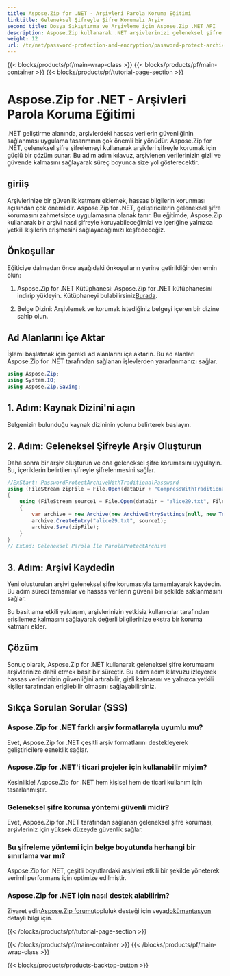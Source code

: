 ```yaml
---
title: Aspose.Zip for .NET - Arşivleri Parola Koruma Eğitimi
linktitle: Geleneksel Şifreyle Şifre Korumalı Arşiv
second_title: Dosya Sıkıştırma ve Arşivleme için Aspose.Zip .NET API
description: Aspose.Zip kullanarak .NET arşivlerinizi geleneksel şifre korumasıyla nasıl güvence altına alacağınızı öğrenin. Gelişmiş veri gizliliği için adım adım kılavuzumuzu izleyin.
weight: 12
url: /tr/net/password-protection-and-encryption/password-protect-archive-traditional-password/
---
```


{{< blocks/products/pf/main-wrap-class >}}
{{< blocks/products/pf/main-container >}}
{{< blocks/products/pf/tutorial-page-section >}}

# Aspose.Zip for .NET - Arşivleri Parola Koruma Eğitimi


.NET geliştirme alanında, arşivlerdeki hassas verilerin güvenliğinin sağlanması uygulama tasarımının çok önemli bir yönüdür. Aspose.Zip for .NET, geleneksel şifre şifrelemeyi kullanarak arşivleri şifreyle korumak için güçlü bir çözüm sunar. Bu adım adım kılavuz, arşivlenen verilerinizin gizli ve güvende kalmasını sağlayarak süreç boyunca size yol gösterecektir.

## giriiş

Arşivlerinize bir güvenlik katmanı eklemek, hassas bilgilerin korunması açısından çok önemlidir. Aspose.Zip for .NET, geliştiricilerin geleneksel şifre korumasını zahmetsizce uygulamasına olanak tanır. Bu eğitimde, Aspose.Zip kullanarak bir arşivi nasıl şifreyle koruyabileceğimizi ve içeriğine yalnızca yetkili kişilerin erişmesini sağlayacağımızı keşfedeceğiz.

## Önkoşullar

Eğiticiye dalmadan önce aşağıdaki önkoşulların yerine getirildiğinden emin olun:

1. Aspose.Zip for .NET Kütüphanesi: Aspose.Zip for .NET kütüphanesini indirip yükleyin. Kütüphaneyi bulabilirsiniz[Burada](https://releases.aspose.com/zip/net/).

2. Belge Dizini: Arşivlemek ve korumak istediğiniz belgeyi içeren bir dizine sahip olun.

## Ad Alanlarını İçe Aktar

İşlemi başlatmak için gerekli ad alanlarını içe aktarın. Bu ad alanları Aspose.Zip for .NET tarafından sağlanan işlevlerden yararlanmanızı sağlar.

```csharp
using Aspose.Zip;
using System.IO;
using Aspose.Zip.Saving;
```

## 1. Adım: Kaynak Dizini'ni açın

Belgenizin bulunduğu kaynak dizininin yolunu belirterek başlayın.

## 2. Adım: Geleneksel Şifreyle Arşiv Oluşturun

Daha sonra bir arşiv oluşturun ve ona geleneksel şifre korumasını uygulayın. Bu, içeriklerin belirtilen şifreyle şifrelenmesini sağlar.

```csharp
//ExStart: PasswordProtectArchiveWithTraditionalPassword
using (FileStream zipFile = File.Open(dataDir + "CompressWithTraditionalEncryption_out.zip", FileMode.Create))
{
    using (FileStream source1 = File.Open(dataDir + "alice29.txt", FileMode.Open, FileAccess.Read))
    {
        var archive = new Archive(new ArchiveEntrySettings(null, new TraditionalEncryptionSettings("p@s$")));
        archive.CreateEntry("alice29.txt", source1);
        archive.Save(zipFile);
    }
}
// ExEnd: Geleneksel Parola İle ParolaProtectArchive
```

## 3. Adım: Arşivi Kaydedin

Yeni oluşturulan arşivi geleneksel şifre korumasıyla tamamlayarak kaydedin. Bu adım süreci tamamlar ve hassas verilerin güvenli bir şekilde saklanmasını sağlar.

Bu basit ama etkili yaklaşım, arşivlerinizin yetkisiz kullanıcılar tarafından erişilemez kalmasını sağlayarak değerli bilgilerinize ekstra bir koruma katmanı ekler.

## Çözüm

Sonuç olarak, Aspose.Zip for .NET kullanarak geleneksel şifre korumasını arşivlerinize dahil etmek basit bir süreçtir. Bu adım adım kılavuzu izleyerek hassas verilerinizin güvenliğini artırabilir, gizli kalmasını ve yalnızca yetkili kişiler tarafından erişilebilir olmasını sağlayabilirsiniz.

## Sıkça Sorulan Sorular (SSS)

### Aspose.Zip for .NET farklı arşiv formatlarıyla uyumlu mu?
Evet, Aspose.Zip for .NET çeşitli arşiv formatlarını destekleyerek geliştiricilere esneklik sağlar.

### Aspose.Zip for .NET'i ticari projeler için kullanabilir miyim?
Kesinlikle! Aspose.Zip for .NET hem kişisel hem de ticari kullanım için tasarlanmıştır.

### Geleneksel şifre koruma yöntemi güvenli midir?
Evet, Aspose.Zip for .NET tarafından sağlanan geleneksel şifre koruması, arşivleriniz için yüksek düzeyde güvenlik sağlar.

### Bu şifreleme yöntemi için belge boyutunda herhangi bir sınırlama var mı?
Aspose.Zip for .NET, çeşitli boyutlardaki arşivleri etkili bir şekilde yöneterek verimli performans için optimize edilmiştir.

### Aspose.Zip for .NET için nasıl destek alabilirim?
 Ziyaret edin[Aspose.Zip forumu](https://forum.aspose.com/c/zip/37)topluluk desteği için veya[dokümantasyon](https://reference.aspose.com/zip/net/) detaylı bilgi için.


{{< /blocks/products/pf/tutorial-page-section >}}

{{< /blocks/products/pf/main-container >}}
{{< /blocks/products/pf/main-wrap-class >}}

{{< blocks/products/products-backtop-button >}}
